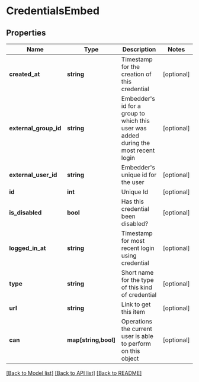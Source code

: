 # CredentialsEmbed

## Properties
Name | Type | Description | Notes
------------ | ------------- | ------------- | -------------
**created_at** | **string** | Timestamp for the creation of this credential | [optional] 
**external_group_id** | **string** | Embedder&#39;s id for a group to which this user was added during the most recent login | [optional] 
**external_user_id** | **string** | Embedder&#39;s unique id for the user | [optional] 
**id** | **int** | Unique Id | [optional] 
**is_disabled** | **bool** | Has this credential been disabled? | [optional] 
**logged_in_at** | **string** | Timestamp for most recent login using credential | [optional] 
**type** | **string** | Short name for the type of this kind of credential | [optional] 
**url** | **string** | Link to get this item | [optional] 
**can** | **map[string,bool]** | Operations the current user is able to perform on this object | [optional] 

[[Back to Model list]](../README.md#documentation-for-models) [[Back to API list]](../README.md#documentation-for-api-endpoints) [[Back to README]](../README.md)


